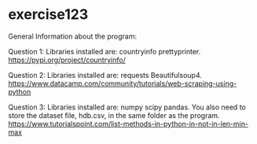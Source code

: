 # exercise123

General Information about the program:

Question 1:
Libraries installed are:
countryinfo
prettyprinter.
https://pypi.org/project/countryinfo/

Question 2:
Libraries installed are:
requests
Beautifulsoup4.
https://www.datacamp.com/community/tutorials/web-scraping-using-python

Question 3:
Libraries installed are:
numpy
scipy
pandas.
You also need to store the dataset file, hdb.csv, in the same folder as the program.
https://www.tutorialspoint.com/list-methods-in-python-in-not-in-len-min-max
